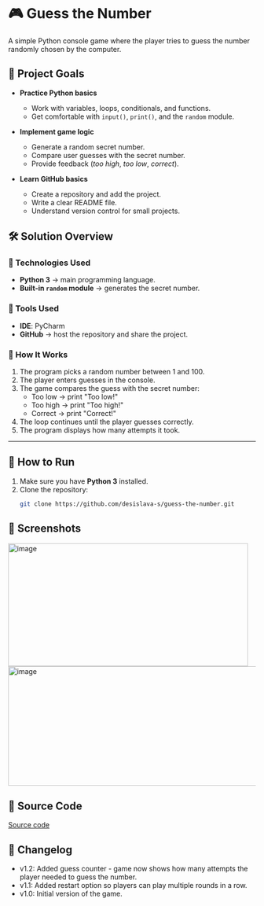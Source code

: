 # 🎮 Guess the Number
A simple Python console game where the player tries to guess the number randomly chosen by the computer.
## 🎯 Project Goals

- **Practice Python basics**
  - Work with variables, loops, conditionals, and functions.
  - Get comfortable with `input()`, `print()`, and the `random` module.

- **Implement game logic**
  - Generate a random secret number.
  - Compare user guesses with the secret number.
  - Provide feedback (*too high*, *too low*, *correct*).
    
- **Learn GitHub basics**
  - Create a repository and add the project.
  - Write a clear README file.
  - Understand version control for small projects.
## 🛠️ Solution Overview

### 🔹 Technologies Used
- **Python 3** → main programming language.
- **Built-in `random` module** → generates the secret number.

### 🔹 Tools Used
- **IDE**: PyCharm
- **GitHub** → host the repository and share the project.

### 🔹 How It Works
1. The program picks a random number between 1 and 100.
2. The player enters guesses in the console.
3. The game compares the guess with the secret number:
   - Too low → print "Too low!"
   - Too high → print "Too high!"
   - Correct → print "Correct!"
4. The loop continues until the player guesses correctly.
5. The program displays how many attempts it took.

---

## 🚀 How to Run

1. Make sure you have **Python 3** installed.
2. Clone the repository:
   ```bash
   git clone https://github.com/desislava-s/guess-the-number.git

## 📄 Screenshots
<img width="488" height="250" alt="image" src="https://github.com/user-attachments/assets/e11cd4cf-8b5e-43ed-847e-59f97ea8a20b" />
<img width="631" height="243" alt="image" src="https://github.com/user-attachments/assets/580d4583-87c4-4faa-98a6-d2c294cf7965" />

## 📂 Source Code

 [Source code](guess_the_number.py)

## 📝 Changelog
- v1.2: Added guess counter - game now shows how many attempts the player needed to guess the number.
- v1.1: Added restart option so players can play multiple rounds in a row.
- v1.0: Initial version of the game.


